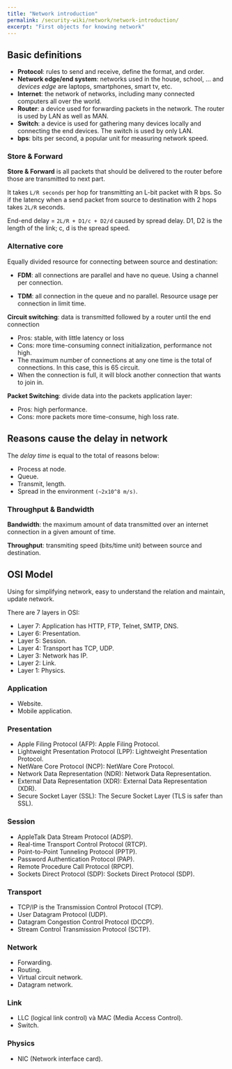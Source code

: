 ```yaml
---
title: "Network introduction"
permalink: /security-wiki/network/network-introduction/
excerpt: "First objects for knowing network"
---
```


## Basic definitions

- **Protocol**:  rules to send and receive, define the format, and order.
- **Network edge/end system**:  networks used in the house, school, ... and *devices edge* are laptops, smartphones, smart tv, etc.
- **Internet**: the network of networks, including many connected computers all over the world. 
- **Router**: a device used for forwarding packets in the network. The router is used by LAN as well as MAN.
- **Switch**: a device is used for gathering many devices locally and connecting the end devices. The switch is used by only LAN.
- **bps**: bits per second, a popular unit for measuring network speed.

### Store & Forward

**Store & Forward** is all packets that should be delivered to the router before those are transmitted to next part.

It takes `L/R seconds` per hop for transmitting an L-bit packet with R bps. So if the latency when a send packet from source to destination with 2 hops takes `2L/R` seconds. 

End-end delay = `2L/R + D1/c + D2/d` caused by spread delay. D1, D2 is the length of the link; c, d is the spread speed.

### Alternative core

Equally divided resource for connecting between source and destination:

- **FDM**: all connections are parallel and have no queue. Using a channel per connection.

- **TDM**: all connection in the queue and no parallel. Resource usage per connection in limit time.

**Circuit switching**: data is transmitted followed by a router until the end connection
 - Pros: stable, with little latency or loss
 - Cons: more time-consuming connect initialization, performance not high.
 - The maximum number of connections at any one time is the total of connections. In this case, this is 65 circuit.
 - When the connection is full, it will block another connection that wants to join in.

**Packet Switching**: divide data into the packets application layer:

- Pros: high performance.
- Cons: more packets more time-consume, high loss rate.

## Reasons cause the delay in network

The *delay time* is equal to the total of reasons below: 

- Process at node.
- Queue.
- Transmit, length.
- Spread in the environment `(~2x10^8 m/s)`.

### Throughput & Bandwidth

**Bandwidth**: the maximum amount of data transmitted over an internet connection in a given amount of time.

**Throughput**: transmiting speed (bits/time unit) between source and destination. 

## OSI Model

Using for simplifying network, easy to understand the relation and maintain, update network. 

There are 7 layers in OSI:

- Layer 7: Application has HTTP, FTP, Telnet, SMTP, DNS.
- Layer 6: Presentation.
- Layer 5: Session.
- Layer 4: Transport has TCP, UDP.
- Layer 3: Network has IP.
- Layer 2: Link.
- Layer 1: Physics.

### Application

 - Website.
 - Mobile application.

### Presentation

 - Apple Filing Protocol (AFP): Apple Filing Protocol. 
 - Lightweight Presentation Protocol (LPP): Lightweight Presentation Protocol. 
 - NetWare Core Protocol (NCP): NetWare Core Protocol. 
 - Network Data Representation (NDR): Network Data Representation. 
 - External Data Representation (XDR): External Data Representation (XDR). 
 - Secure Socket Layer (SSL): The Secure Socket Layer (TLS is safer than SSL).

### Session

 - AppleTalk Data Stream Protocol (ADSP).
 - Real-time Transport Control Protocol (RTCP).
 - Point-to-Point Tunneling Protocol (PPTP).
 - Password Authentication Protocol (PAP).
 - Remote Procedure Call Protocol (RPCP).
 - Sockets Direct Protocol (SDP): Sockets Direct Protocol (SDP).

### Transport

 - TCP/IP is the Transmission Control Protocol (TCP).
 - User Datagram Protocol (UDP). 
 - Datagram Congestion Control Protocol (DCCP).
 - Stream Control Transmission Protocol (SCTP).

### Network 

 - Forwarding.
 - Routing.
 - Virtual circuit network. 
 - Datagram network.

### Link

 - LLC (logical link control) và MAC (Media Access Control).
 - Switch.

### Physics

- NIC (Network interface card).
